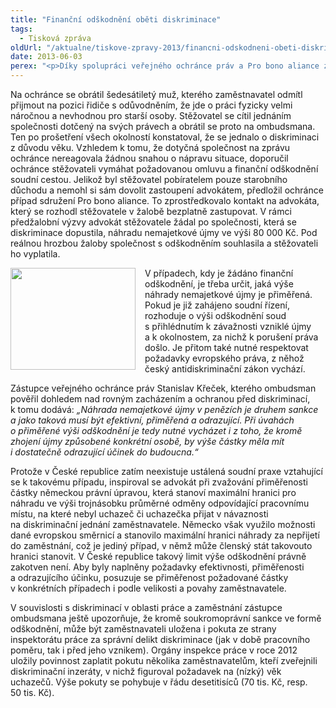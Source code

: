 ```yaml
---
title: "Finanční odškodnění oběti diskriminace"
tags:
  - Tisková zpráva
oldUrl: "/aktualne/tiskove-zpravy-2013/financni-odskodneni-obeti-diskriminace"
date: 2013-06-03
perex: "<p>Díky spolupráci veřejného ochránce práv a Pro bono aliance získal stěžovatel 80 000 Kč jako odškodnění za diskriminaci v přístupu k zaměstnání z důvodu věku.</p>"
---
```


<!-- imported from the old website -->

<p>Na ochránce se obrátil šedesátiletý muž, kterého zaměstnavatel odmítl přijmout na pozici řidiče s odůvodněním, že jde o práci fyzicky velmi náročnou a nevhodnou pro starší osoby. Stěžovatel se cítil jednáním společnosti dotčený na svých právech a obrátil se proto na ombudsmana. Ten po prošetření všech okolností konstatoval, že se jednalo o diskriminaci z důvodu věku. Vzhledem k tomu, že dotyčná společnost na zprávu ochránce nereagovala žádnou snahou o nápravu situace, doporučil ochránce stěžovateli vymáhat požadovanou omluvu a finanční odškodnění soudní cestou. Jelikož byl stěžovatel pobíratelem pouze starobního důchodu a nemohl si sám dovolit zastoupení advokátem, předložil ochránce případ sdružení Pro bono aliance. To zprostředkovalo kontakt na advokáta, který se rozhodl stěžovatele v žalobě bezplatně zastupovat. V rámci předžalobní výzvy advokát stěžovatele žádal po společnosti, která se diskriminace dopustila, náhradu nemajetkové újmy ve výši 80 000 Kč. Pod reálnou hrozbou žaloby společnost s odškodněním souhlasila a stěžovateli ho vyplatila.</p><p><img src="https://www.ochrance.cz/fileadmin/user_upload/img/Ikony/089081b.jpg" style="PADDING-RIGHT: 15px; FLOAT: left" height="163" width="200" alt="" />V případech, kdy je žádáno finanční odškodnění, je třeba určit, jaká výše náhrady nemajetkové újmy je přiměřená. Pokud je již zahájeno soudní řízení, rozhoduje o výši odškodnění soud s přihlédnutím k závažnosti vzniklé újmy a k okolnostem, za nichž k porušení práva došlo. Je přitom také nutné respektovat požadavky evropského práva, z něhož český antidiskriminační zákon vychází.</p><p>Zástupce veřejného ochránce práv Stanislav Křeček, kterého ombudsman pověřil dohledem nad rovným zacházením a ochranou před diskriminací, k tomu dodává: <em>„Náhrada nemajetkové újmy v penězích je druhem sankce a jako taková musí být efektivní, přiměřená a odrazující. Při úvahách o přiměřené výši odškodnění je tedy nutné vycházet i z toho, že kromě zhojení újmy způsobené konkrétní osobě, by výše částky měla mít i dostatečně odrazující účinek do budoucna.“</em></p><p>Protože v České republice zatím neexistuje ustálená soudní praxe vztahující se k takovému případu, inspiroval se advokát při zvažování přiměřenosti částky německou právní úpravou, která stanoví maximální hranici pro náhradu ve výši trojnásobku průměrné odměny odpovídající pracovnímu místu, na které nebyl uchazeč či uchazečka přijat v návaznosti na diskriminační jednání zaměstnavatele. Německo však využilo možnosti dané evropskou směrnicí a stanovilo maximální hranici náhrady za nepřijetí do zaměstnání, což je jediný případ, v němž může členský stát takovouto hranici stanovit. V České republice takový limit výše odškodnění právně zakotven není. Aby byly naplněny požadavky efektivnosti, přiměřenosti a odrazujícího účinku, posuzuje se přiměřenost požadované částky v konkrétních případech i podle velikosti a povahy zaměstnavatele. </p><p>V souvislosti s diskriminací v oblasti práce a zaměstnání zástupce ombudsmana ještě upozorňuje, že kromě soukromoprávní sankce ve formě odškodnění, může být zaměstnavateli uložena i pokuta ze strany inspektorátu práce za správní delikt diskriminace (jak v době pracovního poměru, tak i před jeho vznikem). Orgány inspekce práce v roce 2012 uložily povinnost zaplatit pokutu několika zaměstnavatelům, kteří zveřejnili diskriminační inzeráty, v nichž figuroval požadavek na (nízký) věk uchazečů. Výše pokuty se pohybuje v řádu desetitisíců (70 tis. Kč, resp. 50 tis. Kč).</p>
